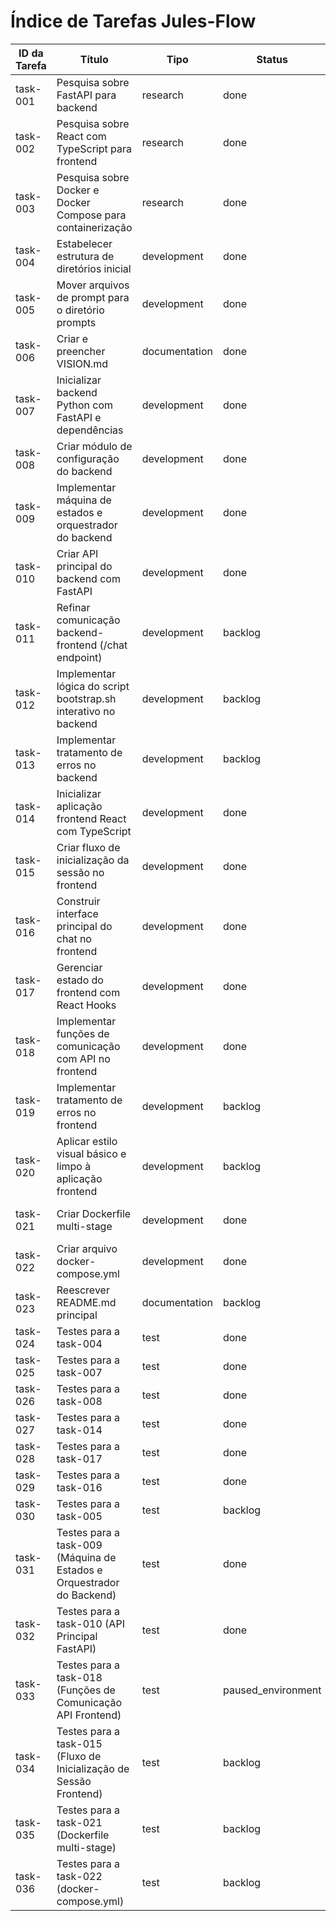 # Índice de Tarefas Jules-Flow

| ID da Tarefa | Título | Tipo | Status | Prioridade | Dependências | Atribuído |
|--------------|--------|------|--------|------------|--------------|-----------|
| task-001     | Pesquisa sobre FastAPI para backend                       | research      | done        | high       | []                                  | Jules     |
| task-002     | Pesquisa sobre React com TypeScript para frontend         | research      | done    | high       | []                                  | Jules     |
| task-003     | Pesquisa sobre Docker e Docker Compose para containerização | research      | done    | high       | []                                  | Jules     |
| task-004     | Estabelecer estrutura de diretórios inicial             | development   | done        | high       | []                                  | Jules     |
| task-005     | Mover arquivos de prompt para o diretório prompts       | development   | done        | medium     | ["task-004"]                        | Jules     |
| task-006     | Criar e preencher VISION.md                             | documentation | done        | medium     | []                                  | Jules     |
| task-007     | Inicializar backend Python com FastAPI e dependências   | development   | done        | high       | ["task-001", "task-004"]            | Jules     |
| task-008     | Criar módulo de configuração do backend                 | development   | done        | high       | ["task-007"]                        | Jules     |
| task-009     | Implementar máquina de estados e orquestrador do backend | development   | done        | high       | ["task-007", "task-008", "task-005"] | Jules     |
| task-010     | Criar API principal do backend com FastAPI              | development   | done        | high       | ["task-009"]                        | Jules     |
| task-011     | Refinar comunicação backend-frontend (/chat endpoint)   | development   | backlog | medium     | ["task-010"]                        | Jules     |
| task-012     | Implementar lógica do script bootstrap.sh interativo no backend | development   | backlog | medium     | ["task-010"]                        | Jules     |
| task-013     | Implementar tratamento de erros no backend              | development   | backlog | medium     | ["task-010"]                        | Jules     |
| task-014     | Inicializar aplicação frontend React com TypeScript     | development   | done        | high       | ["task-002", "task-004"]            | Jules     |
| task-015     | Criar fluxo de inicialização da sessão no frontend    | development   | done        | high       | ["task-014", "task-018"]            | Jules     |
| task-016     | Construir interface principal do chat no frontend       | development   | done        | high       | ["task-014", "task-017"]            | Jules     |
| task-017     | Gerenciar estado do frontend com React Hooks            | development   | done        | high       | ["task-014"]                        | Jules     |
| task-018     | Implementar funções de comunicação com API no frontend  | development   | done        | high       | ["task-014", "task-010"]            | Jules     |
| task-019     | Implementar tratamento de erros no frontend             | development   | backlog | medium     | ["task-018", "task-017"]            | Jules     |
| task-020     | Aplicar estilo visual básico e limpo à aplicação frontend | development   | backlog | low        | ["task-016"]                        | Jules     |
| task-021     | Criar Dockerfile multi-stage                            | development   | done | high       | ["task-003", "task-007", "task-014"] | Jules     |
| task-022     | Criar arquivo docker-compose.yml                        | development   | done | high       | ["task-021"]                        | Jules     |
| task-023     | Reescrever README.md principal                          | documentation | backlog | medium     | ["task-021", "task-022"]            | Jules     |
| task-024     | Testes para a task-004                                  | test          | done        | high       | ["task-004"]                        | Jules     |
| task-025     | Testes para a task-007                                  | test          | done        | high       | ["task-007"]                        | Jules     |
| task-026     | Testes para a task-008                                  | test          | done        | high       | ["task-008"]                        | Jules     |
| task-027     | Testes para a task-014                                  | test          | done        | high       | ["task-014"]                        | Jules     |
| task-028     | Testes para a task-017                                  | test          | done        | medium     | ["task-017"]                        | Jules     |
| task-029     | Testes para a task-016                                  | test          | done        | high       | ["task-016"]                        | Jules     |
| task-030     | Testes para a task-005                                  | test          | backlog | medium     | ["task-005"]                        | Jules     |
| task-031     | Testes para a task-009 (Máquina de Estados e Orquestrador do Backend) | test          | done               | high       | ["task-009"]                        | Jules     |
| task-032     | Testes para a task-010 (API Principal FastAPI)          | test          | done        | high       | ["task-010"]                        | Jules     |
| task-033     | Testes para a task-018 (Funções de Comunicação API Frontend) | test          | paused_environment | high       | ["task-018"]                        | Jules     |
| task-034     | Testes para a task-015 (Fluxo de Inicialização de Sessão Frontend) | test          | backlog     | high       | ["task-015"]                        | Jules     |
| task-035     | Testes para a task-021 (Dockerfile multi-stage)         | test          | backlog     | high       | ["task-021"]                        | Jules     |
| task-036     | Testes para a task-022 (docker-compose.yml)             | test          | backlog     | high       | ["task-022"]                        | Jules     |
